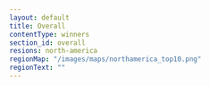 ```yaml
---
layout: default
title: Overall
contentType: winners
section_id: overall
resions: north-america
regionMap: "/images/maps/northamerica_top10.png"
regionText: ""
---
```

